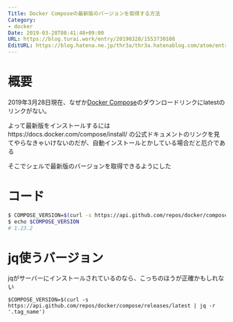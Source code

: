 ```yaml
---
Title: Docker Composeの最新版のバージョンを取得する方法
Category:
- docker
Date: 2019-03-28T08:41:48+09:00
URL: https://blog.turai.work/entry/20190328/1553730108
EditURL: https://blog.hatena.ne.jp/thr3a/thr3a.hatenablog.com/atom/entry/17680117127000672462
---
```


# 概要

2019年3月28日現在、なぜか[Docker Compose](https://docs.docker.com/compose/)のダウンロードリンクにlatestのリンクがない。

よって最新版をインストールするにはhttps://docs.docker.com/compose/install/ の公式ドキュメントのリンクを見てやらなきゃいけないのだが、自動インストールとかしている場合だと厄介である

そこでシェルで最新版のバージョンを取得できるようにした

# コード

```sh
$ COMPOSE_VERSION=$(curl -s https://api.github.com/repos/docker/compose/releases/latest | grep 'tag_name' | cut -d\" -f4)
$ echo $COMPOSE_VERSION
# 1.23.2
```

# jq使うバージョン

jqがサーバーにインストールされているのなら、こっちのほうが正確かもしれない

```
$COMPOSE_VERSION=$(curl -s https://api.github.com/repos/docker/compose/releases/latest | jq -r '.tag_name')
```
